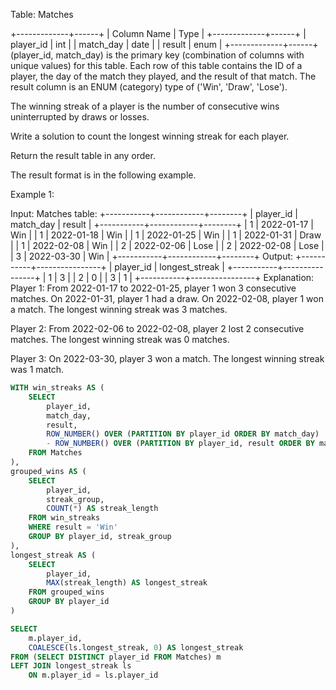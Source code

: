 Table: Matches

+-------------+------+
| Column Name | Type |
+-------------+------+
| player_id   | int  |
| match_day   | date |
| result      | enum |
+-------------+------+
(player_id, match_day) is the primary key (combination of columns with unique values) for this table.
Each row of this table contains the ID of a player, the day of the match they played, and the result of that match.
The result column is an ENUM (category) type of ('Win', 'Draw', 'Lose').
 

The winning streak of a player is the number of consecutive wins uninterrupted by draws or losses.

Write a solution to count the longest winning streak for each player.

Return the result table in any order.

The result format is in the following example.

 

Example 1:

Input: 
Matches table:
+-----------+------------+--------+
| player_id | match_day  | result |
+-----------+------------+--------+
| 1         | 2022-01-17 | Win    |
| 1         | 2022-01-18 | Win    |
| 1         | 2022-01-25 | Win    |
| 1         | 2022-01-31 | Draw   |
| 1         | 2022-02-08 | Win    |
| 2         | 2022-02-06 | Lose   |
| 2         | 2022-02-08 | Lose   |
| 3         | 2022-03-30 | Win    |
+-----------+------------+--------+
Output: 
+-----------+----------------+
| player_id | longest_streak |
+-----------+----------------+
| 1         | 3              |
| 2         | 0              |
| 3         | 1              |
+-----------+----------------+
Explanation: 
Player 1:
From 2022-01-17 to 2022-01-25, player 1 won 3 consecutive matches.
On 2022-01-31, player 1 had a draw.
On 2022-02-08, player 1 won a match.
The longest winning streak was 3 matches.

Player 2:
From 2022-02-06 to 2022-02-08, player 2 lost 2 consecutive matches.
The longest winning streak was 0 matches.

Player 3:
On 2022-03-30, player 3 won a match.
The longest winning streak was 1 match.


```sql
WITH win_streaks AS (
    SELECT
        player_id,
        match_day,
        result,
        ROW_NUMBER() OVER (PARTITION BY player_id ORDER BY match_day) 
        - ROW_NUMBER() OVER (PARTITION BY player_id, result ORDER BY match_day) AS streak_group
    FROM Matches
),
grouped_wins AS (
    SELECT
        player_id,
        streak_group,
        COUNT(*) AS streak_length
    FROM win_streaks
    WHERE result = 'Win'
    GROUP BY player_id, streak_group
),
longest_streak AS (
    SELECT
        player_id,
        MAX(streak_length) AS longest_streak
    FROM grouped_wins
    GROUP BY player_id
)

SELECT
    m.player_id,
    COALESCE(ls.longest_streak, 0) AS longest_streak
FROM (SELECT DISTINCT player_id FROM Matches) m
LEFT JOIN longest_streak ls
    ON m.player_id = ls.player_id
```